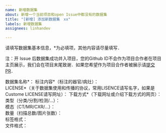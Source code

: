```yaml
---
name: 新增数据集
about: 新增一个当前项目和open Issue中都没有的数据集
title: "[新增] 添加新数据集　xx"
labels: 新增数据集
assignees: linhandev

---
```


请填写数据集基本信息，*为必填项，其他内容请尽量填写．

注：开 Issue 后数据集成功并入项目，您的Github ID不会作为项目合作者在项目主页展示，我们会在项目末尾致谢．如果您希望作为项目合作者被展示请[提交PR](https://github.com/linhandev/dataset/pulls)．

数据集名称*：
标注内容*（标注的器官/病灶）：	
LICENSE*（关于数据集使用和传播的协议，常用LISENCE请写名字，如果是Custome LICENSE请写网址）：
下载方式*（下载网址或介绍下载方式的网页）：
类型（分类/分割/检测/...）：	
模态（CT/MR/CXR/...）：	
数量（扫描总数/图片张数）：	
标签格式：	
文件格式：

